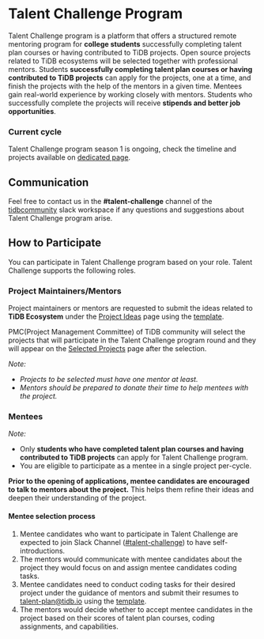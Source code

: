 # Talent Challenge Program

Talent Challenge program is a platform that offers a structured remote mentoring program for **college students** successfully completing talent plan courses or having contributed to TiDB projects. Open source projects related to TiDB ecosystems will be selected together with professional mentors. Students **successfully completing talent plan courses or having contributed to TiDB projects** can apply for the projects, one at a time, and finish the projects with the help of the mentors in a given time. Mentees gain real-world experience by working closely with mentors. Students who successfully complete the projects will receive **stipends and better job opportunities**.

### Current cycle

Talent Challenge program season 1 is ongoing, check the timeline and projects available on [dedicated page](s1.md).

## Communication

Feel free to contact us in the **#talent-challenge** channel of the [tidbcommunity](https://slack.tidb.io/invite?team=tidb-community&channel=talent-challenge-&ref=github/talent-plan) slack workspace if any questions and suggestions about Talent Challenge program arise.

## How to Participate

You can participate in Talent Challenge program based on your role. Talent Challenge supports the following roles.

### Project Maintainers/Mentors

Project maintainers or mentors are requested to submit the ideas related to **TiDB Ecosystem** under the [Project Ideas](project-ideas.md) page using the [template](PROJECT_IDEA_TEMPLATE.md).

PMC(Project Management Committee) of TiDB community will select the projects that will participate in the Talent Challenge program round and they will appear on the [Selected Projects](selected-projects.md) page after the selection.

*Note:*

- *Projects to be selected must have one mentor at least.*
- *Mentors should be prepared to donate their time to help mentees with the project.*

### Mentees

*Note:*

- Only **students who have completed talent plan courses and having contributed to TiDB projects** can apply for Talent Challenge program. 
- You are eligible to participate as a mentee in a single project per-cycle.

**Prior to the opening of applications, mentee candidates are encouraged to talk to mentors about the project.** This helps them refine their ideas and deepen their understanding of the project.

#### Mentee selection process

1. Mentee candidates who want to participate in Talent Challenge are expected to join Slack Channel ([#talent-challenge](https://slack.tidb.io/invite?team=tidb-community&channel=talent-challenge-&ref=github/talent-plan)) to have self-introductions.
2. The mentors would communicate with mentee candidates about the project they would focus on and assign mentee candidates coding tasks.
3. Mentee candidates need to conduct coding tasks for their desired project under the guidance of mentors and submit their resumes to [talent-plan@tidb.io](maito:talent-plan@tidb.io) using the [template](MENTEE_APPLY_TEMPLATE.md). 
4. The mentors would decide whether to accept mentee candidates in the project based on their scores of talent plan courses, coding assignments, and capabilities.
